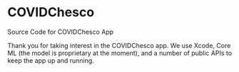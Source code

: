 # COVIDChesco
Source Code for COVIDChesco App

Thank you for taking interest in the COVIDChesco app. We use Xcode, Core ML (the model is proprietary at the moment), and a number of public APIs to keep the app up and running.
